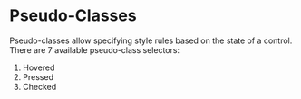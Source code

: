 

# Pseudo-Classes
Pseudo-classes allow specifying style rules based on the state of a control. There are 7 available pseudo-class selectors:

 1. Hovered
 2. Pressed
 3. Checked